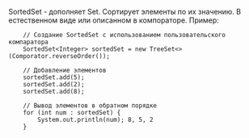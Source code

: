 SortedSet - дополняет Set. Сортирует элементы по их значению. В естественном виде или описанном в компораторе.
Пример:
```
    // Создание SortedSet с использованием пользовательского компаратора
    SortedSet<Integer> sortedSet = new TreeSet<>(Comporator.reverseOrder());

    // Добавление элементов
    sortedSet.add(5);
    sortedSet.add(2);
    sortedSet.add(8);

    // Вывод элементов в обратном порядке
    for (int num : sortedSet) {
        System.out.println(num); 8, 5, 2
    }
```